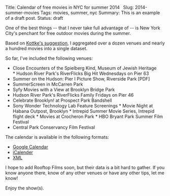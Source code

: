 Title: Calendar of free movies in NYC for summer 2014 
Slug: 2014-summer-movies 
Tags: movies, summer, nyc
Summary: This is an example of a draft post.
Status: draft

One of the best things -- that I never take full advantage of -- is New York City's penchant for free outdoor movies during the summer.

Based on [Kottke's suggestion](http://kottke.org/14/05/free-outdoor-movies-in-nyc-for-summer-2014), I aggregated over a dozen venues and nearly a hundred movies into a single dataset.

So far, I've included the following venues:
* Close Encounters of the Spielberg Kind, Museum of Jewish Heritage 
* Hudson River Park's RiverFlicks Big Hit Wednesdays on Pier 63
* Summer on the Hudson: Pier I Picture Show, Riverside Park [PDF]
* SummerScreen in McCarren Park
* Syfy Movies with a View at Brooklyn Bridge Park 
* Hudson River Park's RiverFlicks Family Fridays on Pier 46 
* Celebrate Brooklyn! at Prospect Park Bandshell
* Sony Wonder Technology Lab Feature Screenings
* Movie Night at Habana Outpost, Brooklyn
* Intrepid Summer Movie Series, Intrepid flight deck
* Movies at Crocheron Park
* HBO Bryant Park Summer Film Festival
* Central Park Conservancy Film Festival

The calendar is available in the following formats:
* [Google Calendar](http://hrfnk.tk/RWBH6u)
* [iCalender](http://hrfnk.tk/1n28wbQ)
* [XML](http://hrfnk.tk/RWBP5X)

I hope to add Rooftop Films soon, but their data is a bit hard to gather. If you know anyone there, know of any other venues or have any other tips, let me know!

Enjoy the show(s).
